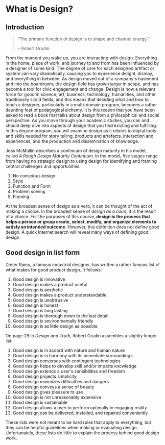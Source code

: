 # What is Design?

## Introduction

> “The primary function of design is to shape and channel energy.”
>
> – Robert Grudin

From the moment you wake up, you are interacting with design. Everything in the home, place of work, and journey to and from has been influenced by a designer of some kind. The degree of care for each designed artifact or system can vary dramatically, causing you to experience delight, dismay, and everything in between. As design moved out of a company's basement and into the boardroom, the design field has grown larger in scope, and has become a tool for civic engagement and change. Design is now a relevant force for good in science, art, business, technology, humanities, and other traditionally silo'd fields, and this means that deciding what and how to teach a designer, particularly in a multi-domain program, becomes a rather daunting feat of pedagogical alchemy. It is this reason that you have been asked to read a book that talks about design from a philosophical and social perspective. As you move through your academic studies, you can and should deep dive into aspects of design that you find exicting and fulfilling. In this degree program, you will examine design as it relates to digital tools and skills needed for story telling, products and artefacts, interaction and experiences, and the production and dissemination of knowledge.

Jess McMullin describes a continuum of design maturity in his model, called _A Rough Design Maturity Continuum._ In the model, five stages range from having no strategic design to using design for identifying and framing central challenges and opportunities.

1. No conscious design
2. Style
3. Function and Form
4. Problem solving
5. Framing

At the broadest sense of design as a verb, it can be thought of the act of making a choice. In the broadest sense of _design as a noun_, it is the result of a choice. For the purposes of this course, **design is the process that helps a person or group create, select, modify, and organize elements to satisfy an intended outcome**. However, this definition does not define good design. A quick Internet search will reveal many ways of defining good design.

## Good design in list form

Dieter Rams, a famous industrial designer, has written a rather famous list of what makes for good product design. It follows:

1. Good design is innovative
2. Good design makes a product useful
3. Good design is aesthetic
4. Good design makes a product understandable
5. Good design is unobtrusive
6. Good design is honest
7. Good design is long lasting
8. Good design is thorough down to the last detail
9. Good design is environmentally friendly
10. Good design is as little design as possible

On page 29 in _Design and Truth_, Robert Grudin assembles a slightly longer list:

1. Good design is in accord with nature and human nature
2. Good design is in harmony with its immediate surroundings
3. Good design converses with contingent technologies
4. Good design helps to develop skill and/or imparts knowledge
5. Good design extends a user's sensibilities and freedom
6. Good design projects simplicity
7. Good design minimizes difficulties and dangers
8. Good design conveys a sense of beauty
9. Good design gives pleasure to use
10. Good design is not unreasonably expensive
11. Good design is sustainable
12. Good design allows a user to perform optimally in engaging reality
13. Good design can be delivered, installed, and repaired conveniently

These lists were not meant to be hard rules that apply to everything, but they can be helpful guidelines when making or evaluating design. Unfortunately, these lists do little to explain the process behind good design work.

